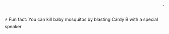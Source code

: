
<!DOCTYPE html>
<html>
  <head>
    <marquee>السلام عليك</marquee>
    <br>
    <br>
  <body>
    <p>
      ⚡ Fun fact: You can kill baby mosquitos by blasting Cardy B with a special speaker
    </p>
  </body>

</html>

<!---
red-Camel/red-Camel is a ✨ special ✨ repository because its `README.md` (this file) appears on your GitHub profile.
You can click the Preview link to take a look at your changes.
--->
